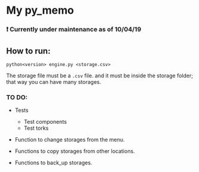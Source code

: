 # My py_memo

### :exclamation: Currently under maintenance as of 10/04/19


## How to run:

```
python<version> engine.py <storage.csv>
```

The storage file must be a `.csv` file. and it must be inside the storage folder; that way you can have many storages.

### TO DO:
* Tests
    * Test components
    * Test torks

* Function to change storages from the menu.
* Functions to copy storages from other locations.
* Functions to back_up storages.


